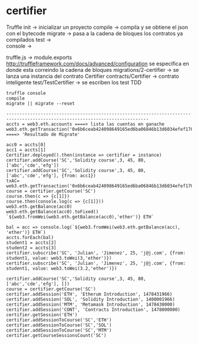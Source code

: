 # certifier


Truffle
init -> inicializar un proyecto
compile -> compila y se obtiene el json con el bytecode
migrate -> pasa a la cadena de bloques los contratos ya compilados
test ->     
console ->

truffle.js -> module.exports http://truffleframework.com/docs/advanced/configuration 
    se especifica en donde esta correindo la cadena de bloques
migrations/2-certifier -> se lanza una instancia del contrato Certifier
contracts/Certifier -> contrato inteligente
test/TestCertifier -> se escriben los test TDD
```
truffle console
compile
migrate || migrate --reset

----------------------------------------------------------------------------------------------------------------------------
accts = web3.eth.accounts ====> lista las cuentas en ganache
web3.eth.getTransaction('0x6b6ceab424098649165ed6ba06846b13d6034efef17066c124ccc2eb8704c885') ====> 'Resultado de Migrate'

acc0 = accts[0]
acc1 = accts[1]
Certifier.deployed().then(instance => certifier = instance)
certifier.addCourse('SC','Solidity course',3, 45, 80, ['abc','cde','efg'])
certifier.addCourse('SC','Solidity course',3, 45, 80, ['abc','cde','efg'], {from: acc1})
txAC= web3.eth.getTransaction('0x6b6ceab424098649165ed6ba06846b13d6034efef17066c124ccc2eb8704c885')
course = certifier.getCourse('SC')
course.then(c => {c[1]})
course.then(console.log(c => {c[1]}))
web3.eth.getBalance(acc0)
web3.eth.getBalance(acc0).toFixed()
`${web3.fromWei(web3.eth.getBalance(acc0),'ether')} ETH`

bal = acc => console.log(`${web3.fromWei(web3.eth.getBalance(acc), 'ether')} ETH`)
accts.forEach(bal)
student1 = accts[2]
student2 = accts[3]
certifier.subscribe('SC', 'Julian', 'Jimenez', 25, 'j@j.com', {from: student1, value: web3.toWei(3,'ether')})
certifier.subscribe('SC', 'Julian', 'Jimenez', 25, 'j@j.com', {from: student1, value: web3.toWei(3.2,'ether')})

certifier.addCourse('SC','Solidity course',3, 45, 80, ['abc','cde','efg'], [])
course = certifier.getCourse('SC')
certifier.addSession('ETH', 'Etherum Introduction', 1478431966)
certifier.addSession('SOL', 'Solidity Introduction', 1400001966)
certifier.addSession('MTM', 'Metamask Introduction', 1478430000)
certifier.addSession('CONT', 'Contracts Introduction', 1478000000)
certifier.getSession('ETH')
certifier.addSessionToCourse('SC','ETH')
certifier.addSessionToCourse('SC','SOL')
certifier.addSessionToCourse('SC','MTM')
certifier.getCourseSessionsCount('SC')

```
